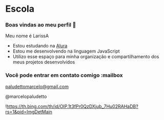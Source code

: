 # Escola

### Boas vindas ao meu perfil 💛

Meu nome é LarissA

- Estou estudando na [Alura](https://www.alura.com.br)
- Estou me desenvolvendo na linguagem JavaScript
- Utilizo esse espaço para minha organização e compartilhamento dos meus projetos desenvolvidos

### Você pode entrar em contato comigo :mailbox

paludettomarcelo@gmail.com

@marcelopaludetto

!https://th.bing.com/th/id/OIP.1t3fPr0QzDXjub_7Hu02RAHaDB?rs=1&pid=ImgDetMain
